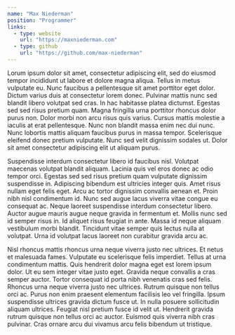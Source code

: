 ```yaml
---
name: "Max Niederman"
position: "Programmer"
links:
  - type: website
    url: "https://maxniederman.com"
  - type: github
    url: "https://github.com/max-niederman"
---
```


Lorum ipsum dolor sit amet, consectetur adipiscing elit, sed do eiusmod tempor incididunt ut labore et dolore magna aliqua. Tellus in metus vulputate eu. Nunc faucibus a pellentesque sit amet porttitor eget dolor. Dictum varius duis at consectetur lorem donec. Pulvinar mattis nunc sed blandit libero volutpat sed cras. In hac habitasse platea dictumst. Egestas sed sed risus pretium quam. Magna fringilla urna porttitor rhoncus dolor purus non. Dolor morbi non arcu risus quis varius. Cursus mattis molestie a iaculis at erat pellentesque. Nunc non blandit massa enim nec dui nunc. Nunc lobortis mattis aliquam faucibus purus in massa tempor. Scelerisque eleifend donec pretium vulputate. Nunc sed velit dignissim sodales ut. Dolor sit amet consectetur adipiscing elit ut aliquam purus.

Suspendisse interdum consectetur libero id faucibus nisl. Volutpat maecenas volutpat blandit aliquam. Lacinia quis vel eros donec ac odio tempor orci. Egestas sed sed risus pretium quam vulputate dignissim suspendisse in. Adipiscing bibendum est ultricies integer quis. Amet risus nullam eget felis eget. Arcu ac tortor dignissim convallis aenean et. Proin nibh nisl condimentum id. Nunc sed augue lacus viverra vitae congue eu consequat ac. Neque laoreet suspendisse interdum consectetur libero. Auctor augue mauris augue neque gravida in fermentum et. Mollis nunc sed id semper risus in. Id aliquet risus feugiat in ante. Massa id neque aliquam vestibulum morbi blandit. Tincidunt vitae semper quis lectus nulla at volutpat. Urna id volutpat lacus laoreet non curabitur gravida arcu ac.

Nisl rhoncus mattis rhoncus urna neque viverra justo nec ultrices. Et netus et malesuada fames. Vulputate eu scelerisque felis imperdiet. Tellus at urna condimentum mattis. Quis hendrerit dolor magna eget est lorem ipsum dolor. Ut eu sem integer vitae justo eget. Gravida neque convallis a cras semper auctor. Tortor consequat id porta nibh venenatis cras sed felis. Rhoncus urna neque viverra justo nec ultrices. Rutrum quisque non tellus orci ac. Purus non enim praesent elementum facilisis leo vel fringilla. Ipsum suspendisse ultrices gravida dictum fusce ut. In nulla posuere sollicitudin aliquam ultrices. Feugiat nisl pretium fusce id velit ut. Hendrerit gravida rutrum quisque non tellus orci ac auctor. Euismod quis viverra nibh cras pulvinar. Cras ornare arcu dui vivamus arcu felis bibendum ut tristique.
